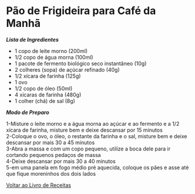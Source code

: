 # Pão de Frigideira para Café da Manhã

_**Lista de Ingredientes**_

* 1 copo de leite morno (200ml)
* 1/2 copo de água morna (100ml)
* 1 pacote de fermento biológico seco instantâneo (10g)
* 2 colheres (sopa) de açúcar refinado (40g)
* 1/2 xícara de farinha (125g)
* 1 ovo
* 1/2 copo de óleo (50ml)
* 4 xícaras de farinha (480g)
* 1 colher (chá) de sal (8g)

_**Modo de Preparo**_

1-Misture o leite morno e a água morna ao açúcar e ao fermento e a 1/2 xícara de farinha, misture bem e deixe descansar por 15 minutos<br>
2-Coloque o ovo, o óleo, o restante da farinha e o sal, misture bem e deixe descansar por mais 30 a 45 minutos<br>
3-Abra a massa e com um copo pequeno, utilize a boca dele para ir cortando pequenos pedaços de massa<br>
4-Deixe descansar por mais 30 a 40 minutos<br>
5-em uma panela em fogo médio pré aquecida, coloque os pães e asse até que fique moreninhos dos dois lados<br>


[Voltar ao Livro de Receitas](https://github.com/ERC885555/livro-receitas)